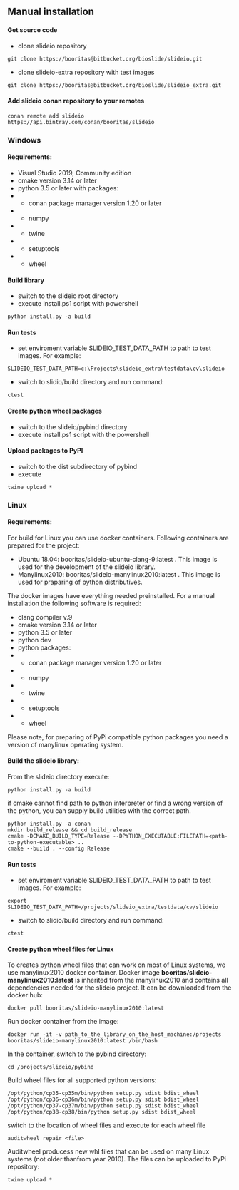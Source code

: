 ## Manual installation
#### Get source code
- clone slideio repository
```
git clone https://booritas@bitbucket.org/bioslide/slideio.git
```
- clone slideio-extra repository with test images
```
git clone https://booritas@bitbucket.org/bioslide/slideio_extra.git
```
#### Add slideio conan repository to your remotes
```
conan remote add slideio https://api.bintray.com/conan/booritas/slideio
```
### Windows
#### Requirements:
- Visual Studio 2019, Community edition
- cmake version 3.14 or later
- python 3.5 or later with packages:
- - conan package manager version 1.20 or later
- - numpy
- - twine
- - setuptools
- - wheel
#### Build library
- switch to the slideio root directory
- execute install.ps1 script with powershell
```
python install.py -a build 
```
#### Run tests
- set enviroment variable SLIDEIO_TEST_DATA_PATH to path to test images. For example:
```
SLIDEIO_TEST_DATA_PATH=c:\Projects\slideio_extra\testdata\cv\slideio
```
- switch to slidio/build directory and run command:
```
ctest
```

#### Create python wheel packages
- switch to the slideio/pybind directory
- execute install.ps1 script with the powershell
#### Upload packages to PyPI
- switch to the dist subdirectory of pybind
- execute
```
twine upload *
```
### Linux
#### Requirements:
For build for Linux you can use docker containers. Following containers are prepared for the project:
- Ubuntu 18.04: booritas/slideio-ubuntu-clang-9:latest . This image is used for the development of the slideio library.
- Manylinux2010: booritas/slideio-manylinux2010:latest . This image is used for praparing of python distributives.
 
The docker images have everything needed preinstalled.
For a manual installation the following software is required:
- clang compiler v.9
- cmake version 3.14 or later
- python 3.5 or later
- python dev
- python packages:
- - conan package manager version 1.20 or later
- - numpy
- - twine
- - setuptools
- - wheel

Please note, for preparing of PyPi compatible python packages you need a version of manylinux operating system. 
#### Build the slideio library:
From the slideio directory execute:
```
python install.py -a build
```
if cmake cannot find path to python interpreter or find a wrong version of the python, you can supply build utilities with the correct path.
```
python install.py -a conan
mkdir build_release && cd build_release
cmake -DCMAKE_BUILD_TYPE=Release --DPYTHON_EXECUTABLE:FILEPATH=<path-to-python-executable> ..
cmake --build . --config Release
``` 
#### Run tests
- set enviroment variable SLIDEIO_TEST_DATA_PATH to path to test images. For example:
```
export SLIDEIO_TEST_DATA_PATH=/projects/slideio_extra/testdata/cv/slideio
```
- switch to slidio/build directory and run command:
```
ctest
```
#### Create python wheel files for Linux
To creates python wheel files that can work on most of Linux systems, we use manylinux2010 docker container. Docker image **booritas/slideio-manylinux2010:latest** is inherited from the manylinux2010 and contains all dependencies needed for the slideio project. It can be downloaded from the docker hub:
```
docker pull booritas/slideio-manylinux2010:latest
```
Run docker container from the image:
```
docker run -it -v path_to_the_library_on_the_host_machine:/projects  booritas/slideio-manylinux2010:latest /bin/bash
```
In the container, switch to the pybind directory:
```
cd /projects/slideio/pybind
```
Build wheel files for all supported python versions:
```
/opt/python/cp35-cp35m/bin/python setup.py sdist bdist_wheel
/opt/python/cp36-cp36m/bin/python setup.py sdist bdist_wheel
/opt/python/cp37-cp37m/bin/python setup.py sdist bdist_wheel
/opt/python/cp38-cp38/bin/python setup.py sdist bdist_wheel
```
switch to the location of wheel files and execute for each wheel file
```
auditwheel repair <file>
```
Auditwheel producess new whl files that can be used on many Linux systems (not older thanfrom year 2010). The files can be uploaded to PyPi repository:
```
twine upload *
```